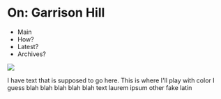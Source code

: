 <!DOCTYPE html>
<html>
  <head>
    <meta charset="utf-8">
      <title>On: Garrison Hill</title>
    <link rel="index" href="index.html">
    
  </head>
</html>

<html>
  <body>
    <div class=header>
      <h1>
      On: Garrison Hill
      </h1>
    </div>
      
  <ul>
  <li>Main</li>
  <li>How?
  <li>Latest?</li>
  <li>Archives?</li>
</ul>
    </div>
    
<div class=main>
<img src= "https://github.com/user-attachments/assets/09ba187c-cfef-4bf2-828b-87837a3d4d69">

<p>
  I have text that is supposed to go here. This is where I'll play with color I guess
  blah blah blah
  blah blah text
  laurem ipsum other fake latin
</p>
</div>

  </body>
</html>
